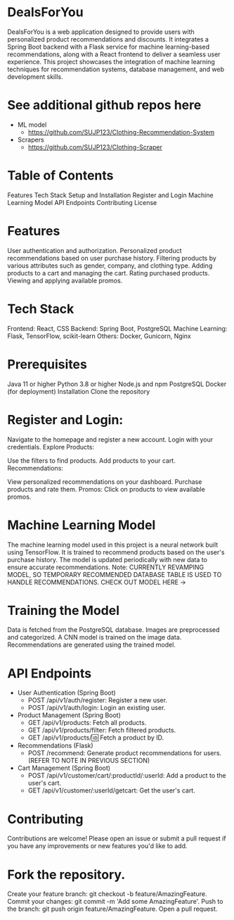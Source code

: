 # DealsForYou

DealsForYou is a web application designed to provide users with personalized product recommendations and discounts. It integrates a Spring Boot backend with a Flask service for machine learning-based recommendations, along with a React frontend to deliver a seamless user experience. This project showcases the integration of machine learning techniques for recommendation systems, database management, and web development skills.

# See additional github repos here
- ML model
  - https://github.com/SUJP123/Clothing-Recommendation-System
- Scrapers
  - https://github.com/SUJP123/Clothing-Scraper

# Table of Contents
Features
Tech Stack
Setup and Installation
Register and Login
Machine Learning Model
API Endpoints
Contributing
License

# Features
User authentication and authorization.
Personalized product recommendations based on user purchase history.
Filtering products by various attributes such as gender, company, and clothing type.
Adding products to a cart and managing the cart.
Rating purchased products.
Viewing and applying available promos.

# Tech Stack
Frontend: React, CSS
Backend: Spring Boot, PostgreSQL
Machine Learning: Flask, TensorFlow, scikit-learn
Others: Docker, Gunicorn, Nginx

# Prerequisites
Java 11 or higher
Python 3.8 or higher
Node.js and npm
PostgreSQL
Docker (for deployment)
Installation
Clone the repository

# Register and Login:

Navigate to the homepage and register a new account.
Login with your credentials.
Explore Products:

Use the filters to find products.
Add products to your cart.
Recommendations:

View personalized recommendations on your dashboard.
Purchase products and rate them.
Promos:
Click on products to view available promos.


# Machine Learning Model
The machine learning model used in this project is a neural network built using TensorFlow. It is trained to recommend products based on the user's purchase history. The model is updated periodically with new data to ensure accurate recommendations. Note: CURRENTLY REVAMPING MODEL, SO TEMPORARY RECOMMENDED DATABASE TABLE IS USED TO HANDLE RECOMMENDATIONS. CHECK OUT MODEL HERE -> 

# Training the Model
Data is fetched from the PostgreSQL database.
Images are preprocessed and categorized.
A CNN model is trained on the image data.
Recommendations are generated using the trained model.
# API Endpoints
- User Authentication (Spring Boot)
  - POST /api/v1/auth/register: Register a new user.
  - POST /api/v1/auth/login: Login an existing user.
- Product Management (Spring Boot)
  - GET /api/v1/products: Fetch all products.
  - GET /api/v1/products/filter: Fetch filtered products.
  - GET /api/v1/products/:id: Fetch a product by ID.
- Recommendations (Flask)
  - POST /recommend: Generate product recommendations for users. (REFER TO NOTE IN PREVIOUS SECTION)
- Cart Management (Spring Boot)
  - POST /api/v1/customer/cart/:productId/:userId: Add a product to the user's cart.
  - GET /api/v1/customer/:userId/getcart: Get the user's cart.

# Contributing
Contributions are welcome! Please open an issue or submit a pull request if you have any improvements or new features you'd like to add.

# Fork the repository.
Create your feature branch: git checkout -b feature/AmazingFeature.
Commit your changes: git commit -m 'Add some AmazingFeature'.
Push to the branch: git push origin feature/AmazingFeature.
Open a pull request.
